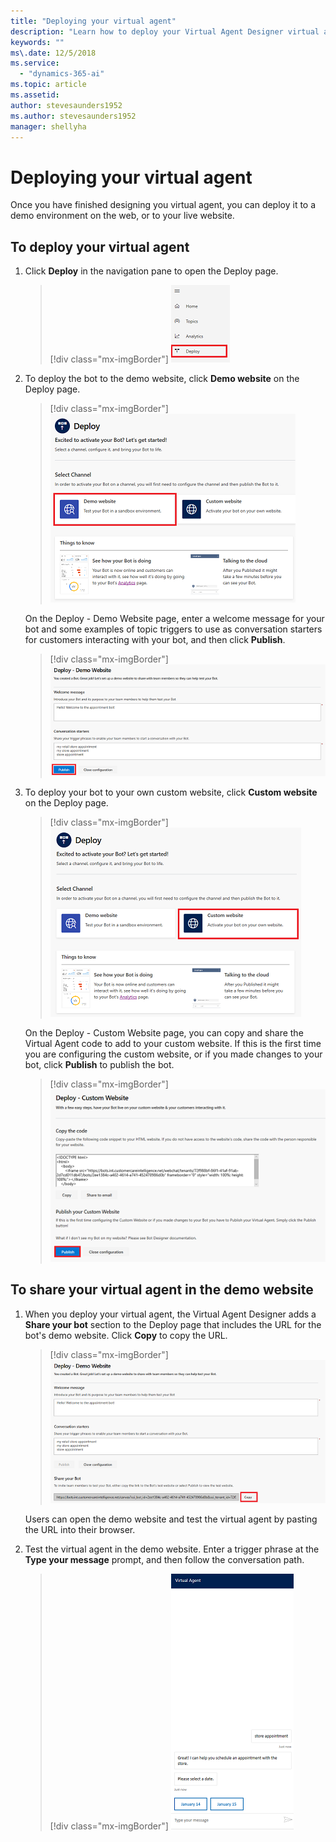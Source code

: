 ```yaml
---
title: "Deploying your virtual agent"
description: "Learn how to deploy your Virtual Agent Designer virtual agent."
keywords: ""
ms\.date: 12/5/2018
ms.service:
  - "dynamics-365-ai"
ms.topic: article
ms.assetid: 
author: stevesaunders1952
ms.author: stevesaunders1952
manager: shellyha
---
```


# Deploying your virtual agent

Once you have finished designing you virtual agent, you can deploy it to a demo environment on the web, or to your live website.

## To deploy your virtual agent

1. Click **Deploy** in the navigation pane to open the Deploy page.

   > [!div class="mx-imgBorder"]
   > ![Open Deploy page](media/deploy-bot-1.png)

2. To deploy the bot to the demo website, click **Demo website** on the Deploy page.

   > [!div class="mx-imgBorder"]
   > ![Select demo website](media/create-topic-21-1.png)

    On the Deploy - Demo Website page, enter a welcome message for your bot and some examples of topic triggers to use as conversation starters for customers interacting with your bot, and then click **Publish**.

   > [!div class="mx-imgBorder"]
   > ![Deploy bot](media/deploy-bot-2.png)

3. To deploy your bot to your own custom website, click **Custom website** on the Deploy page.

   > [!div class="mx-imgBorder"]
   > ![Select custom website](media/deploy-bot-1-3.png)

   On the Deploy - Custom Website page, you can copy and share the Virtual Agent code to add to your custom website. If this is the first time you are configuring the custom website, or if you made changes to your bot, click **Publish** to publish the bot.

   > [!div class="mx-imgBorder"]
   > ![Custom message](media/deploy-bot-1-2.png)

## To share your virtual agent in the demo website

1. When you deploy your virtual agent, the Virtual Agent Designer adds a **Share your bot** section to the Deploy page that includes the URL for the bot's demo website. Click **Copy** to copy the URL.

   > [!div class="mx-imgBorder"]
   > ![Share virtual agent](media/deploy-bot-2-1.png)

    Users can open the demo website and test the virtual agent by pasting the URL into their browser.

2. Test the virtual agent in the demo website. Enter a trigger phrase at the **Type your message** prompt, and then follow the conversation path.

   > [!div class="mx-imgBorder"]
   > ![Test virtual agent](media/deploy-bot-4.png)